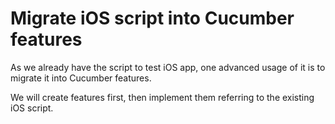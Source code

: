 # Migrate iOS script into Cucumber features

As we already have the script to test iOS app, one advanced usage of it is to migrate it into Cucumber features.

We will create features first, then implement them referring to the existing iOS script.
